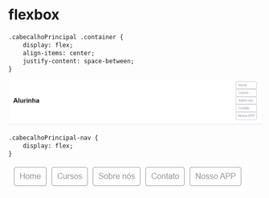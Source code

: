 # flexbox
  
```  
.cabecalhoPrincipal .container {
    display: flex;
    align-items: center;
    justify-content: space-between;
}  
```  
  
<img src="img/exemplos/exemplo1.jpg">  
  
```  
.cabecalhoPrincipal-nav {
    display: flex;
}
```
    
  <img src="img/exemplos/exemplo2.jpg">
  
  